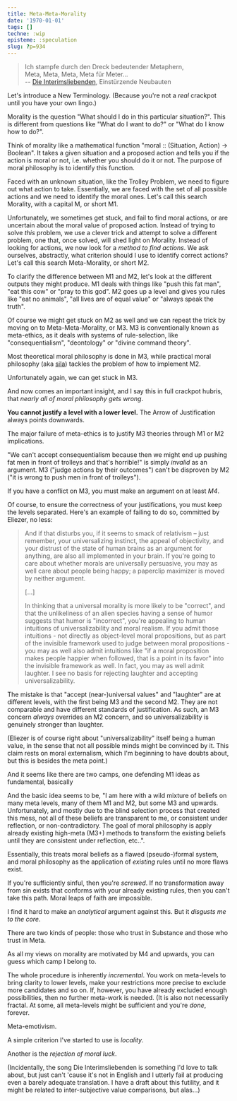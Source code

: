 ```yaml
---
title: Meta-Meta-Morality
date: '1970-01-01'
tags: []
techne: :wip
episteme: :speculation
slug: ?p=934
---
```


> Ich stampfe durch den Dreck bedeutender Metaphern,  
> Meta, Meta, Meta, Meta für Meter...  
> -- [Die Interimsliebenden](http://vimeo.com/36592271), Einstürzende Neubauten

Let's introduce a New Terminology. (Because you're not a *real* crackpot until you have your own lingo.)

Morality is the question "What should I do in this particular situation?". This is different from questions like "What do I want to do?" or "What do I know how to do?".

Think of morality like a mathematical function "moral :: (Situation, Action) -> Boolean". It takes a given situation and a proposed action and tells you if the action is moral or not, i.e. whether you should do it or not. The purpose of moral philosophy is to identify this function.

Faced with an unknown situation, like the Trolley Problem, we need to figure out what action to take. Essentially, we are faced with the set of all possible actions and we need to identify the moral ones. Let's call this search Morality, with a capital M, or short M1.

Unfortunately, we sometimes get stuck, and fail to find moral actions, or are uncertain about the moral value of proposed action. Instead of trying to solve *this* problem, we use a clever trick and attempt to solve a different problem, one that, once solved, will shed light on Morality. Instead of looking for actions, we now look for a *method to find actions*. We ask ourselves, abstractly, what criterion should I use to identify correct actions? Let's call this search Meta-Morality, or short M2.

To clarify the difference between M1 and M2, let's look at the different outputs they might produce. M1 deals with things like "push this fat man", "eat this cow" or "pray to this god". M2 goes up a level and gives you rules like "eat no animals", "all lives are of equal value" or "always speak the truth".

Of course we might get stuck on M2 as well and we can repeat the trick by moving on to Meta-Meta-Morality, or M3. M3 is conventionally known as meta-ethics, as it deals with systems of rule-selection, like "consequentialism", "deontology" or "divine command theory". 

Most theoretical moral philosophy is done in M3, while practical moral philosophy (aka [sila](https://en.wikipedia.org/wiki/%C5%9A%C4%ABla)) tackles the problem of how to implement M2.

Unfortunately again, we can get stuck in M3.

And now comes an important insight, and I say this in full crackpot hubris, that *nearly all of moral philosophy gets wrong*.

**You cannot justify a level with a lower level.** The Arrow of Justification always points downwards.

The major failure of meta-ethics is to justify M3 theories through M1 or M2 implications. 

"We can't accept consequentialism because then we might end up pushing fat men in front of trolleys and that's horrible!" is simply *invalid* as an argument. M3 ("judge actions by their outcomes") can't be disproven by M2 ("it is wrong to push men in front of trolleys"). 

If you have a conflict on M3, you must make an argument on at least *M4*.

Of course, to ensure the correctness of your justifications, you must keep the levels separated. Here's an example of failing to do so, committed by Eliezer, no less:

> And if that disturbs you, if it seems to smack of relativism – just remember, your universalizing instinct, the appeal of objectivity, and your distrust of the state of human brains as an argument for anything, are also all implemented in your brain. If you're going to care about whether morals are universally persuasive, you may as well care about people being happy; a paperclip maximizer is moved by neither argument.
>
> [...]
>
> In thinking that a universal morality is more likely to be "correct", and that the unlikeliness of an alien species having a sense of humor suggests that humor is "incorrect", you're appealing to human intuitions of universalizability and moral realism. If you admit those intuitions - not directly as object-level moral propositions, but as part of the invisible framework used to judge between moral propositions - you may as well also admit intuitions like "if a moral proposition makes people happier when followed, that is a point in its favor" into the invisible framework as well. In fact, you may as well admit laughter. I see no basis for rejecting laughter and accepting universalizability.

The mistake is that "accept (near-)universal values" and "laughter" are at different levels, with the first being M3 and the second M2. They are not comparable and have different standards of justification. As such, an M3 concern *always* overrides an M2 concern, and so universalizability is genuinely stronger than laughter.

(Eliezer is of course right about "universalizability" itself being a human value, in the sense that not all possible minds might be convinced by it. This claim rests on moral externalism, which I'm beginning to have doubts about, but this is besides the meta point.)


And it seems like there are two camps, one defending M1 ideas as fundamental, basically 

And the basic idea seems to be, "I am here with a wild mixture of beliefs on many meta levels, many of them M1 and M2, but some M3 and upwards. Unfortunately, and mostly due to the blind selection process that created this mess, not all of these beliefs are transparent to me, or consistent under reflection, or non-contradictory. The goal of moral philosophy is apply already existing high-meta (M3+) methods to transform the existing beliefs until they are consistent under reflection, etc..".

Essentially, this treats moral beliefs as a flawed (pseudo-)formal system, and moral philosophy as the application of *existing* rules until no more flaws exist.

If you're sufficiently sinful, then you're *screwed*. If no transformation away from sin exists that conforms with your already existing rules, then you can't take this path. Moral leaps of faith are impossible.

I find it hard to make an *analytical* argument against this. But it *disgusts me to the core*.

There are two kinds of people: those who trust in Substance and those who trust in Meta.

As all my views on morality are motivated by M4 and upwards, you can guess which camp I belong to.



The whole procedure is inherently *incremental*. You work on meta-levels to bring clarity to lower levels, make your restrictions more precise to exclude more candidates and so on. If, however, you have already excluded enough possibilities, then no further meta-work is needed. (It is also not necessarily fractal. At some, all meta-levels might be sufficient and you're *done*, forever.  

Meta-emotivism.


A simple criterion I've started to use is *locality*.

Another is the *rejection of moral luck*.

(Incidentally, the song Die Interimsliebenden is something I'd love to talk about, but just can't 'cause it's not in English and I utterly fail at producing even a barely adequate translation. I have a draft about this futility, and it might be related to inter-subjective value comparisons, but alas...)